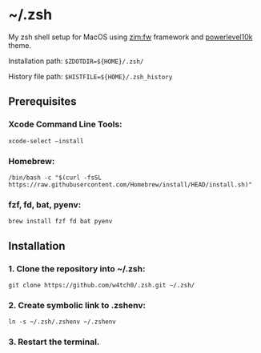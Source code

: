 # ~/.zsh

My zsh shell setup for MacOS using [zim:fw](https://github.com/zimfw/zimfw) framework and [powerlevel10k](https://github.com/romkatv/powerlevel10k) theme.

Installation path: `$ZDOTDIR=${HOME}/.zsh/`

History file path: `$HISTFILE=${HOME}/.zsh_history`

## Prerequisites

### Xcode Command Line Tools:
`
xcode-select –install
`

### Homebrew:
`
/bin/bash -c "$(curl -fsSL https://raw.githubusercontent.com/Homebrew/install/HEAD/install.sh)"
`
### fzf, fd, bat, pyenv:
`
brew install fzf fd bat pyenv
`


## Installation

### 1. Clone the repository into ~/.zsh:
`
git clone https://github.com/w4tch0/.zsh.git ~/.zsh/
`

### 2. Create symbolic link to .zshenv:
`
ln -s ~/.zsh/.zshenv ~/.zshenv
`

### 3. Restart the terminal.
